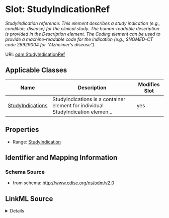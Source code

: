 # Slot: StudyIndicationRef


_StudyIndication reference: This element describes a study indication (e.g., condition, disease) for the clinical study. The human-readable description is provided in the Description element. The Coding element can be used to provide a machine-readable code for the indication (e.g., SNOMED-CT code 26929004 for "Alzheimer's disease")._



URI: [odm:StudyIndicationRef](http://www.cdisc.org/ns/odm/v2.0/StudyIndicationRef)



<!-- no inheritance hierarchy -->




## Applicable Classes

| Name | Description | Modifies Slot |
| --- | --- | --- |
[StudyIndications](StudyIndications.md) | StudyIndications is a container element for individual StudyIndication elemen... |  yes  |







## Properties

* Range: [StudyIndication](StudyIndication.md)





## Identifier and Mapping Information







### Schema Source


* from schema: http://www.cdisc.org/ns/odm/v2.0




## LinkML Source

<details>
```yaml
name: StudyIndicationRef
description: 'StudyIndication reference: This element describes a study indication
  (e.g., condition, disease) for the clinical study. The human-readable description
  is provided in the Description element. The Coding element can be used to provide
  a machine-readable code for the indication (e.g., SNOMED-CT code 26929004 for "Alzheimer''s
  disease").'
from_schema: http://www.cdisc.org/ns/odm/v2.0
rank: 1000
identifier: false
alias: StudyIndicationRef
domain_of:
- StudyIndications
range: StudyIndication

```
</details>